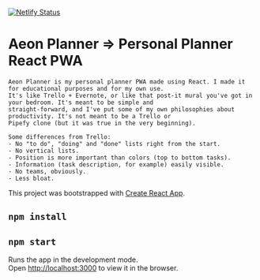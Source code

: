 [![Netlify Status](https://api.netlify.com/api/v1/badges/8c27057b-453e-4c9a-8462-e1c8b6acf3d3/deploy-status)](https://app.netlify.com/sites/aeonplanner/deploys)

# Aeon Planner => Personal Planner React PWA

```
Aeon Planner is my personal planner PWA made using React. I made it for educational purposes and for my own use.
It's like Trello + Evernote, or like that post-it mural you've got in your bedroom. It's meant to be simple and 
straight-forward, and I've put some of my own philosophies about productivity. It's not meant to be a Trello or 
Pipefy clone (but it was true in the very beginning).

Some differences from Trello:
- No "to do", "doing" and "done" lists right from the start.
- No vertical lists.
- Position is more important than colors (top to bottom tasks).
- Information (task description, for example) easily visible.
- No teams, obviously.
- Less bloat.
```

This project was bootstrapped with [Create React App](https://github.com/facebook/create-react-app).

## `npm install`

## `npm start`

Runs the app in the development mode.<br>
Open [http://localhost:3000](http://localhost:3000) to view it in the browser.
